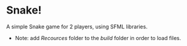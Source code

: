 # Snake!
A simple Snake game for 2 players, using SFML libraries.
* Note: add _Recources_ folder to the _build_ folder in order to load files.
